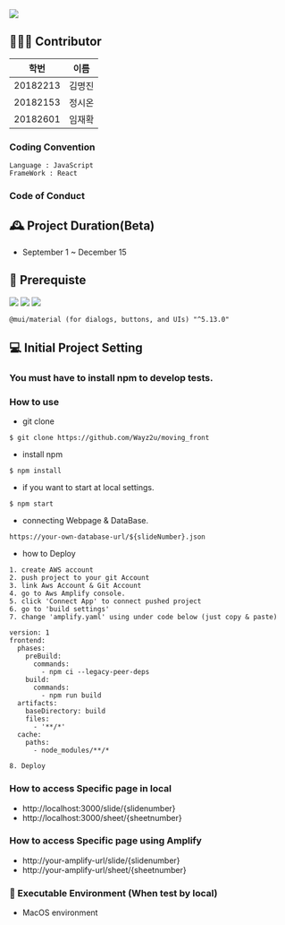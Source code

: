 <img src="https://capsule-render.vercel.app/api?type=waving&color=auto&height=200&section=header&text=Capstone23_Moving&fontSize=50" />


## 🧑‍🤝‍🧑 Contributor

| 학번 | 이름 |
|----------|------|
| 20182213 | 김명진 |
| 20182153 | 정시온 |
| 20182601 | 임재확 |


### Coding Convention
```
Language : JavaScript
FrameWork : React
```

### Code of Conduct

## 🕰️ Project Duration(Beta)

 * September 1 ~ December 15


## 📌 Prerequiste

<img src="https://img.shields.io/badge/React(v18.2.0)-61DAFB?style=for-the-badge&logo=react&logoColor=white"/>
<img src="https://img.shields.io/badge/npm(9.5.1)-CB3837?style=for-the-badge&logo=npm&logoColor=white"/>
<img src="https://img.shields.io/badge/Amazon AWS-232F3E?style=flat-square&logo=amazonaws&logoColor=white"/>


```
@mui/material (for dialogs, buttons, and UIs) "^5.13.0"  
```


## 💻 Initial Project Setting

### **You must have to install npm to develop tests.**


### How to use

* git clone 
```
$ git clone https://github.com/Wayz2u/moving_front
```

* install npm
```
$ npm install
```


* if you want to start at local settings.
```
$ npm start 
```

* connecting Webpage & DataBase.
```
https://your-own-database-url/${slideNumber}.json
```


* how to Deploy
```
1. create AWS account
2. push project to your git Account
3. link Aws Account & Git Account
4. go to Aws Amplify console.
5. click 'Connect App' to connect pushed project
6. go to 'build settings'
7. change 'amplify.yaml' using under code below (just copy & paste) 

version: 1
frontend:
  phases:
    preBuild:
      commands:
        - npm ci --legacy-peer-deps
    build:
      commands:
        - npm run build
  artifacts:
    baseDirectory: build
    files:
      - '**/*'
  cache:
    paths:
      - node_modules/**/*

8. Deploy

```

### How to access Specific page in local
* http://localhost:3000/slide/{slidenumber} 
* http://localhost:3000/sheet/{sheetnumber} 


### How to access Specific page using Amplify
* http://your-amplify-url/slide/{slidenumber} 
* http://your-amplify-url/sheet/{sheetnumber} 



### 🍎 Executable Environment (When test by local)

* MacOS environment 





